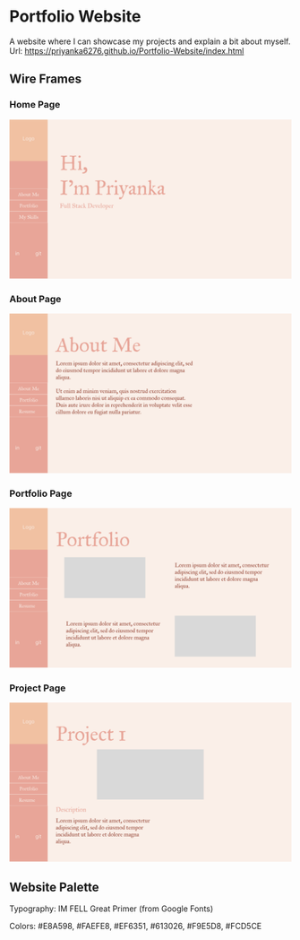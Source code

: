 # Portfolio Website
A website where I can showcase my projects and explain a bit about myself.
Url: https://priyanka6276.github.io/Portfolio-Website/index.html


## Wire Frames
### Home Page
![HomePage](./images-for-README/Desktop%20-%20HomePage.png)

### About Page
![About](./images-for-README/Desktop%20-%20About.png)

### Portfolio Page
![Portfolio](./images-for-README/Desktop%20-%20Portfolio.png)

### Project Page
![Project](./images-for-README/Desktop%20-%20Project.png)

## Website Palette
Typography: IM FELL Great Primer (from Google Fonts)


Colors: #E8A598, #FAEFE8, #EF6351, #613026, #F9E5D8, #FCD5CE